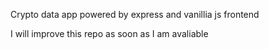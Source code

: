 Crypto data app
powered by express and vanillia js frontend

I will improve this repo as soon as I am avaliable